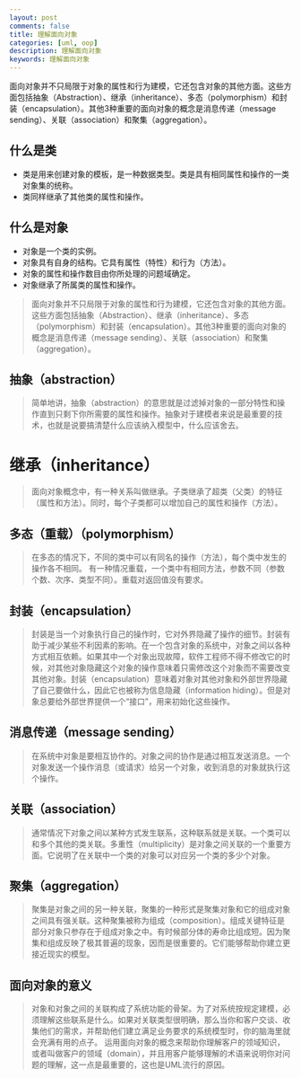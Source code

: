 ```yaml
---
layout: post
comments: false
title: 理解面向对象
categories: [uml, oop]
description: 理解面向对象
keywords: 理解面向对象
---
```

面向对象并不只局限于对象的属性和行为建模，它还包含对象的其他方面。这些方面包括抽象（Abstraction）、继承（inheritance）、多态（polymorphism）和封装（encapsulation）。其他3种重要的面向对象的概念是消息传递（message sending）、关联（association）和聚集（aggregation）。

## 什么是类
- 类是用来创建对象的模板，是一种数据类型。类是具有相同属性和操作的一类对象集的统称。
- 类同样继承了其他类的属性和操作。

## 什么是对象
- 对象是一个类的实例。
- 对象具有自身的结构。它具有属性（特性）和行为（方法）。
- 对象的属性和操作数目由你所处理的问题域确定。
- 对象继承了所属类的属性和操作。

> 面向对象并不只局限于对象的属性和行为建模，它还包含对象的其他方面。这些方面包括抽象（Abstraction）、继承（inheritance）、多态（polymorphism）和封装（encapsulation）。其他3种重要的面向对象的概念是消息传递（message sending）、关联（association）和聚集（aggregation）。

## 抽象（abstraction）
> 简单地讲，抽象（abstraction）的意思就是过滤掉对象的一部分特性和操作直到只剩下你所需要的属性和操作。抽象对于建模者来说是最重要的技术，也就是说要搞清楚什么应该纳入模型中，什么应该舍去。

# 继承（inheritance）
> 面向对象概念中，有一种关系叫做继承。子类继承了超类（父类）的特征（属性和方法）。同时，每个子类都可以增加自己的属性和操作（方法）。

## 多态（重载）（polymorphism）
> 在多态的情况下，不同的类中可以有同名的操作（方法），每个类中发生的操作各不相同。
有一种情况重载，一个类中有相同方法，参数不同（参数个数、次序、类型不同）。重载对返回值没有要求。

## 封装（encapsulation）
> 封装是当一个对象执行自己的操作时，它对外界隐藏了操作的细节。封装有助于减少某些不利因素的影响。在一个包含对象的系统中，对象之间以各种方式相互依赖。如果其中一个对象出现故障，软件工程师不得不修改它的时候，对其他对象隐藏这个对象的操作意味着只需修改这个对象而不需要改变其他对象。封装（encapsulation）意味着对象对其他对象和外部世界隐藏了自己要做什么，因此它也被称为信息隐藏（information hiding）。但是对象总要给外部世界提供一个“接口”，用来初始化这些操作。

## 消息传递（message sending）
> 在系统中对象是要相互协作的。对象之间的协作是通过相互发送消息。一个对象发送一个操作消息（或请求）给另一个对象，收到消息的对象就执行这个操作。

## 关联（association）
> 通常情况下对象之间以某种方式发生联系，这种联系就是关联。一个类可以和多个其他的类关联。多重性（multiplicity）是对象之间关联的一个重要方面。它说明了在关联中一个类的对象可以对应另一个类的多少个对象。

## 聚集（aggregation）
> 聚集是对象之间的另一种关联，聚集的一种形式是聚集对象和它的组成对象之间具有强关联。这种聚集被称为组成（composition）。组成关键特征是部分对象只参存在于组成对象之中。有时候部分体的寿命比组成短。因为聚集和组成反映了极其普遍的现象，因而是很重要的。它们能够帮助你建立更接近现实的模型。

## 面向对象的意义
> 对象和对象之间的关联构成了系统功能的骨架。为了对系统按规定建模，必须理解这些联系是什么。如果对关联类型很明确，那么当你和客户交谈、收集他们的需求，并帮助他们建立满足业务要求的系统模型时，你的脑海里就会充满有用的点子。
运用面向对象的概念来帮助你理解客户的领域知识，或者叫做客户的领域（domain），并且用客户能够理解的术语来说明你对问题的理解，这一点是最重要的，这也是UML流行的原因。